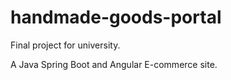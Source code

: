 # handmade-goods-portal
Final project for university.

A Java Spring Boot and Angular E-commerce site.

